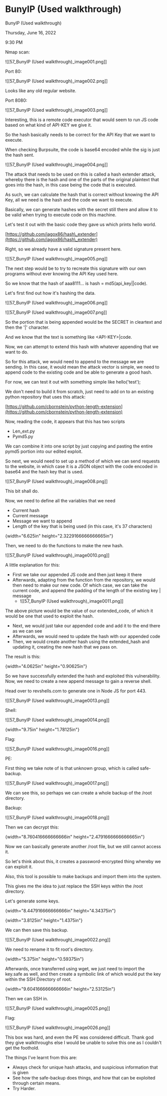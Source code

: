 # BunyIP (Used walkthrough)

BunyIP (Used walkthrough)

Thursday, June 16, 2022

9:30 PM

Nmap scan:

!\[\[57\_BunyIP (Used walkthrough)\_image001.png]]

&#x20;

Port 80:

!\[\[57\_BunyIP (Used walkthrough)\_image002.png]]

&#x20;

Looks like any old regular website.

&#x20;

&#x20;

Port 8080:

!\[\[57\_BunyIP (Used walkthrough)\_image003.png]]

&#x20;

Interesting, this is a remote code executor that would seem to run JS code based on what kind of API-KEY we give it.

So the hash basically needs to be correct for the API Key that we want to execute.

&#x20;

When checking Burpsuite, the code is base64 encoded while the sig is just the hash sent.

!\[\[57\_BunyIP (Used walkthrough)\_image004.png]]

&#x20;

The attack that needs to be used on this is called a hash extender attack, whereby there is the hash and one of the parts of the original plaintext that goes into the hash, in this case being the code that is executed.

&#x20;

As such, we can calculate the hash that is correct without knowing the API Key, all we need is the hash and the code we want to execute.

&#x20;

Basically, we can generate hashes with the secret still there and allow it to be valid when trying to execute code on this machine.

&#x20;

Let's test it out with the basic code they gave us which prints hello world.

[https://github.com/iagox86/hash\_extender](https://github.com/iagox86/hash\_extender)

&#x20;

Right, so we already have a valid signature present here.

!\[\[57\_BunyIP (Used walkthrough)\_image005.png]]

&#x20;

The next step would be to try to recreate this signature with our own programs without ever knowing the API Key used here.

So we know that the hash of aaa8111... is hash = md5(api\_key||code).

&#x20;

Let's first find out how it's hashing the data.

!\[\[57\_BunyIP (Used walkthrough)\_image006.png]]

&#x20;

!\[\[57\_BunyIP (Used walkthrough)\_image007.png]]

&#x20;

So the portion that is being appended would be the SECRET in cleartext and then the '|' character.

&#x20;

And we know that the text is something like \<API-KEY>|code.

&#x20;

Now, we can attempt to extend this hash with whatever appending that we want to do.

So for this attack, we would need to append to the message we are sending. In this case, it would mean the attack vector is simple, we need to append code to the existing code and be able to generate a good hash.

&#x20;

For now, we can test it out with something simple like hello('test');

&#x20;

We don't need to build it from scratch, just need to add on to an existing python repository that uses this attack:

[https://github.com/cbornstein/python-length-extension](https://github.com/cbornstein/python-length-extension)

&#x20;

Now, reading the code, it appears that this has two scripts

* Len\_ext.py
* Pymd5.py

&#x20;

We can combine it into one script by just copying and pasting the entire pymd5 portion into our edited exploit.

So next, we would need to set up a method of which we can send requests to the website, in which case it is a JSON object with the code encoded in base64 and the hash key that is used.

&#x20;

!\[\[57\_BunyIP (Used walkthrough)\_image008.png]]

&#x20;

This bit shall do.

Now, we need to define all the variables that we need

* Current hash
* Current message
* Message we want to append
* Length of the key that is being used (in this case, it's 37 characters)

&#x20;

{width="6.625in" height="2.3229166666666665in"}

&#x20;

Then, we need to do the functions to make the new hash.

!\[\[57\_BunyIP (Used walkthrough)\_image0010.png]]

&#x20;

A little explanation for this:

* First we take our appended JS code and then just keep it there
* Afterwards, adapting from the function from the repository, we would then need to make our new code. Of which case, we can take the current code, and append the padding of the length of the existing key | message
  * !\[\[57\_BunyIP (Used walkthrough)\_image0011.png]]

The above picture would be the value of our extended\_code, of which it would be one that used to exploit the hash.

&#x20;

* Next, we would just take our appended code and add it to the end there as we can see
* Afterwards, we would need to update the hash with our appended code
* Then, we would create another hash using the extended\_hash and updating it, creating the new hash that we pass on.

&#x20;

The result is this:

{width="4.0625in" height="0.90625in"}

&#x20;

So we have successfully extended the hash and exploited this vulnerability. Now, we need to create a new append message to gain a reverse shell.

Head over to revshells.com to generate one in Node JS for port 443.

!\[\[57\_BunyIP (Used walkthrough)\_image0013.png]]

&#x20;

Shell:

!\[\[57\_BunyIP (Used walkthrough)\_image0014.png]]

&#x20;

{width="9.75in" height="1.78125in"}

&#x20;

&#x20;

Flag:

!\[\[57\_BunyIP (Used walkthrough)\_image0016.png]]

&#x20;

PE:

First thing we take note of is that unknown group, which is called safe-backup.

!\[\[57\_BunyIP (Used walkthrough)\_image0017.png]]

&#x20;

We can see this, so perhaps we can create a whole backup of the /root directory.

&#x20;

Backup:

!\[\[57\_BunyIP (Used walkthrough)\_image0018.png]]

&#x20;

Then we can decrypt this:

{width="8.760416666666666in" height="2.4791666666666665in"}

&#x20;

Now we can basically generate another /root file, but we still cannot access it.

So let's think about this, it creates a password-encrypted thing whereby we can exploit it.

Also, this tool is possible to make backups and import them into the system.

&#x20;

This gives me the idea to just replace the SSH keys within the /root directory.

Let's generate some keys.

{width="8.447916666666666in" height="4.34375in"}

&#x20;

{width="3.8125in" height="1.4375in"}

&#x20;

We can then save this backup.

!\[\[57\_BunyIP (Used walkthrough)\_image0022.png]]

&#x20;

We need to rename it to fit root's directory.

{width="5.375in" height="0.59375in"}

&#x20;

Afterwards, once transferred using wget, we just need to import the key.safe as well, and then create a symbolic link of which would put the key within the SSH Directory of root.

{width="9.604166666666666in" height="2.53125in"}

&#x20;

Then we can SSH in.

!\[\[57\_BunyIP (Used walkthrough)\_image0025.png]]

&#x20;

Flag:

!\[\[57\_BunyIP (Used walkthrough)\_image0026.png]]

&#x20;

This box was hard, and even the PE was considered difficult. Thank god they give walkthroughs else I would be unable to solve this one as I couldn't get the foothold.

&#x20;

The things I've learnt from this are:

* Always check for unique hash attacks, and suspicious information that is given
* See how the safe-backup does things, and how that can be exploited through certain means.
* Try Harder.

&#x20;

&#x20;

&#x20;

